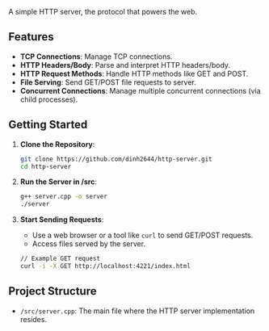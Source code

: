 A simple HTTP server, the protocol that powers the web.

## Features

- **TCP Connections**: Manage TCP connections.
- **HTTP Headers/Body**: Parse and interpret HTTP headers/body.
- **HTTP Request Methods**: Handle HTTP methods like GET and POST.
- **File Serving**: Send GET/POST file requests to server.
- **Concurrent Connections**: Manage multiple concurrent connections (via child processes).

## Getting Started

1. **Clone the Repository**:
    ```sh
    git clone https://github.com/dinh2644/http-server.git
    cd http-server
    ```

2. **Run the Server in /src**:
    ```sh
    g++ server.cpp -o server
    ./server
    ```

3. **Start Sending Requests**:
    - Use a web browser or a tool like `curl` to send GET/POST requests.
    - Access files served by the server.
    ```sh
    // Example GET request
    curl -i -X GET http://localhost:4221/index.html
    ```

## Project Structure

- `/src/server.cpp`: The main file where the HTTP server implementation resides.
